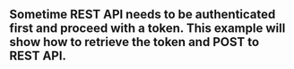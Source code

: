 ## Sometime REST API needs to be authenticated first and proceed with a token.  This example will show how to retrieve the token and POST to REST API.
